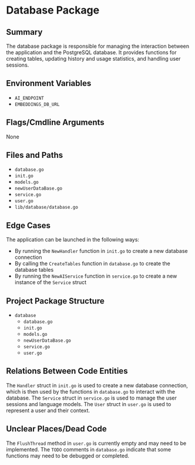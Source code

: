 # Database Package
## Summary
The database package is responsible for managing the interaction between the application and the PostgreSQL database. It provides functions for creating tables, updating history and usage statistics, and handling user sessions.

## Environment Variables
* `AI_ENDPOINT`
* `EMBEDDINGS_DB_URL`

## Flags/Cmdline Arguments
None

## Files and Paths
* `database.go`
* `init.go`
* `models.go`
* `newUserDataBase.go`
* `service.go`
* `user.go`
* `lib/database/database.go`

## Edge Cases
The application can be launched in the following ways:
* By running the `NewHandler` function in `init.go` to create a new database connection
* By calling the `CreateTables` function in `database.go` to create the database tables
* By running the `NewAIService` function in `service.go` to create a new instance of the `Service` struct

## Project Package Structure
* `database`
	+ `database.go`
	+ `init.go`
	+ `models.go`
	+ `newUserDataBase.go`
	+ `service.go`
	+ `user.go`

## Relations Between Code Entities
The `Handler` struct in `init.go` is used to create a new database connection, which is then used by the functions in `database.go` to interact with the database. The `Service` struct in `service.go` is used to manage the user sessions and language models. The `User` struct in `user.go` is used to represent a user and their context.

## Unclear Places/Dead Code
The `FlushThread` method in `user.go` is currently empty and may need to be implemented. The `TODO` comments in `database.go` indicate that some functions may need to be debugged or completed.

